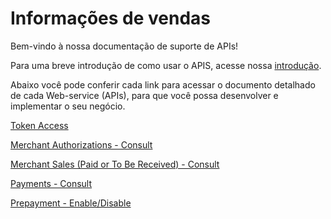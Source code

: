
# Informações de vendas

Bem-vindo à nossa documentação de suporte de APIs!

Para uma breve introdução de como usar o APIS, acesse nossa [introdução][1].

Abaixo você pode conferir cada link para acessar o documento detalhado de cada Web-service (APIs), para que você possa desenvolver e implementar o seu negócio.

[Token Access](TokenGenerationforWeb-services.md)

[Merchant Authorizations - Consult](../api/?type=post&path=/bwa/autorizacoes/{inst}/{merchant})

[Merchant Sales (Paid or To Be Received) - Consult](../api/?type=get&path=/bwa/vendas/resources/v1/receber/{inst}/{merchant}/{dataInicio}/{dataFim})

[Payments - Consult](../api/?type=get&path=/bwa/pagamentos/resources/v1/transacoes/sumarizacao/{inst}/{merchant}/{dataInicio}/{dataFim})

[Prepayment - Enable/Disable](../api/?type=post&path=/bwa/wsm/fundingtools/prepayFlag/updatePrepayFlag/)

[1]: /merchant-acquiring-latam/docs/portuguese/banworks/APIs-Introduction.md
